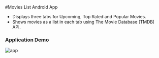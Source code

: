 #Movies List Android App

- Displays three tabs for Upcoming, Top Rated and Popular Movies.
- Shows movies as a list in each tab using The Movie Database (TMDB) API.

### Application Demo
![app](Android-Emulator_Pixel_3a_API_30_x86_5554_2021-01-17_16-14-31.gif)
